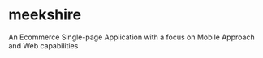 # meekshire
An Ecommerce Single-page Application with a focus on Mobile Approach and Web capabilities 
